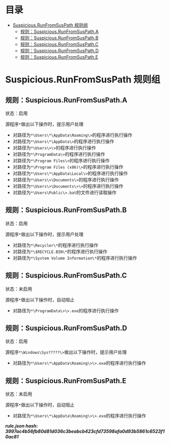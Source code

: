 



目录
==

* [Suspicious.RunFromSusPath 规则组](#suspiciousrunfromsuspath-)
	* [规则：Suspicious.RunFromSusPath.A](#suspiciousrunfromsuspatha)
	* [规则：Suspicious.RunFromSusPath.B](#suspiciousrunfromsuspathb)
	* [规则：Suspicious.RunFromSusPath.C](#suspiciousrunfromsuspathc)
	* [规则：Suspicious.RunFromSusPath.D](#suspiciousrunfromsuspathd)
	* [规则：Suspicious.RunFromSusPath.E](#suspiciousrunfromsuspathe)

# Suspicious.RunFromSusPath 规则组

## 规则：Suspicious.RunFromSusPath.A
  
状态：启用

源程序`*`做出以下操作时，提示用户处理
- 对路径为`*\Users\*\AppData\Roaming\>`的程序进行执行操作
- 对路径为`*\Users\*\AppData\>`的程序进行执行操作
- 对路径为`*\Users\>\>`的程序进行执行操作
- 对路径为`*\ProgramData\>`的程序进行执行操作
- 对路径为`*\Program Files\>`的程序进行执行操作
- 对路径为`*\Program Files (x86)\>`的程序进行执行操作
- 对路径为`*\Users\*\AppData\Local\>`的程序进行执行操作
- 对路径为`*\Users\>\Documents\>`的程序进行执行操作
- 对路径为`*\Users\>\Documents\>\>`的程序进行执行操作
- 对路径为`*\Users\Public\>.bat`的文件进行读取操作

## 规则：Suspicious.RunFromSusPath.B
  
状态：启用

源程序`*`做出以下操作时，提示用户处理
- 对路径为`*\Recycler\*`的程序进行执行操作
- 对路径为`*\$RECYCLE.BIN\*`的程序进行执行操作
- 对路径为`*\System Volume Information\*`的程序进行执行操作

## 规则：Suspicious.RunFromSusPath.C
  
状态：未启用

源程序`*`做出以下操作时，自动阻止
- 对路径为`*\ProgramData\>\>.exe`的程序进行执行操作

## 规则：Suspicious.RunFromSusPath.D
  
状态：启用

源程序`*\Windows\Sys?????\>`做出以下操作时，提示用户处理
- 对路径为`*\Users\*\AppData\Roaming\>\>.exe`的程序进行执行操作

## 规则：Suspicious.RunFromSusPath.E
  
状态：未启用

源程序`*`做出以下操作时，自动阻止
- 对路径为`*\Users\*\AppData\Roaming\>\>.exe`的程序进行执行操作
  
***rule.json hash: 3997ac4b56fb80d81d036c3beabcb423cfd73598afa0d93b5861c6523f10ac81***